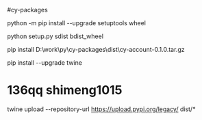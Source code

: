 #cy-packages


python -m pip install --upgrade setuptools wheel

python setup.py sdist bdist_wheel


pip install D:\work\py\cy-packages\dist\cy-account-0.1.0.tar.gz

pip install --upgrade twine

# 136qq    shimeng1015
twine upload --repository-url https://upload.pypi.org/legacy/ dist/*